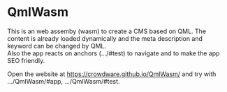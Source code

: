 # QmlWasm

This is an web assemby (wasm) to create a CMS based on QML.
The content is already loaded dynamically and the meta description and keyword can be changed by QML.  
Also the app reacts on anchors (.../#test) to navigate and to make the app SEO friendly.

Open the website at https://crowdware.github.io/QmlWasm/ and try with .../QmlWasm/#app, .../QmlWasm/#test.
